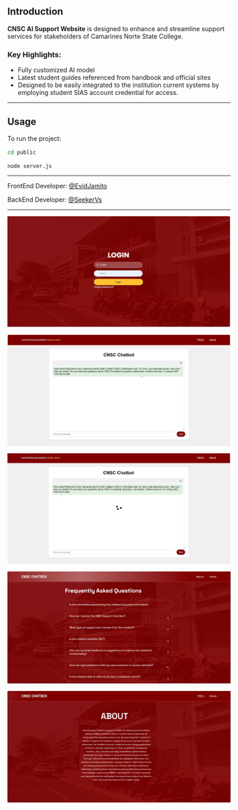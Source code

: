 ## Introduction

**CNSC AI Support Website** is designed to enhance and streamline support services for stakeholders of Camarines Norte State College.

### Key Highlights:

- Fully customized AI model
- Latest student guides referenced from handbook and official sites
- Designed to be easily integrated to the institution current systems by employing student SIAS account credential for access.

---

## Usage

To run the project:

```bash
cd public
```

```windows terminal
node server.js
```

---

FrontEnd Developer: [@EvidJamito](https://github.com/EvidJamito)

BackEnd Developer:  [@SeekerVs](https://github.com/seekerVs)

---

![Login Image](https://raw.githubusercontent.com/seekerVs/CNSC-AI-Support-Website/main/Demo%20Images/login.jpg)

![Main Image](https://raw.githubusercontent.com/seekerVs/CNSC-AI-Support-Website/main/Demo%20Images/main.jpg)

![Loading Image](https://raw.githubusercontent.com/seekerVs/CNSC-AI-Support-Website/main/Demo%20Images/load.jpg)

![FAQ Image](https://raw.githubusercontent.com/seekerVs/CNSC-AI-Support-Website/main/Demo%20Images/faq.jpg)

![About Image](https://raw.githubusercontent.com/seekerVs/CNSC-AI-Support-Website/main/Demo%20Images/about.jpg)
